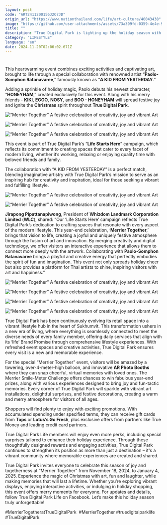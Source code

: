 ```yaml
---
layout: post
code: "ART2411200156J2O7JD"
origin_url: "https://www.nationthailand.com/life/art-culture/40043438"
image: "https://github.com/user-attachments/assets/73a399fd-0359-4e4e-9a95-c464ee858691"
title: ""
description: "True Digital Park is lighting up the holiday season with “Merrier Together,” a dazzling celebration brimming with Christmas cheer and creative wonder."
category: "LIFESTYLE"
language: "en"
date: 2024-11-20T02:06:02.671Z
---
```


# 









This heartwarming event combines exciting activities and captivating art, brought to life through a special collaboration with renowned artist “**Paolo-Somphon Ratanavaree**,” famously known as “**A KID FROM YESTERDAY**.”

Adding a sprinkle of holiday magic, Paolo debuts his newest character, “**HONEYHAM**,” created exclusively for this event. Along with his merry friends - **KIKI**, **EGGO**, **NOSY**, and **BOO - HONEYHAM** will spread festive joy and ignite the **Christmas** spirit throughout **True Digital Park**.

  ![“Merrier Together” A festive celebration of creativity, joy and vibrant Art](https://github.com/user-attachments/assets/f1509932-a64c-4305-933d-ce128f3bee84)

  ![“Merrier Together” A festive celebration of creativity, joy and vibrant Art](https://media.nationthailand.com/uploads/images/contents/w1024/2024/11/TdaMECrYJLR5M0p2q96W.webp?x-image-process=style/lg-webp)

  ![“Merrier Together” A festive celebration of creativity, joy and vibrant Art](https://github.com/user-attachments/assets/97badba9-e1b2-4354-b1e1-be8c8c2a44da)

This event is part of True Digital Park’s “**Life Starts Here**” campaign, which reflects its commitment to creating spaces that cater to every facet of modern living, whether it’s working, relaxing or enjoying quality time with beloved friends and family.

The collaboration with “A KID FROM YESTERDAY” is a perfect match, blending imaginative artistry with True Digital Park’s mission to serve as an inspiring hub for creativity and inspiration, ideal for those seeking a vibrant and fulfilling lifestyle.

  ![“Merrier Together” A festive celebration of creativity, joy and vibrant Art](https://github.com/user-attachments/assets/7e6015b6-7af0-4efc-a2eb-5daacc10dca5)

  ![“Merrier Together” A festive celebration of creativity, joy and vibrant Art](https://media.nationthailand.com/uploads/images/contents/w1024/2024/11/d8sgtVGdzILo8wg6diLJ.webp?x-image-process=style/lg-webp)

**Jirapong Pipattanapiwong**, President of **Whizdom Landmark Corporation Limited** (**WLC**), shared: “Our ‘Life Starts Here’ campaign reflects True Digital Park’s dedication to crafting spaces that resonate with every aspect of the modern lifestyle. This year-end celebration, ‘**Merrier Together**,’ brings that vision to life, creating a joyful and uniquely festive atmosphere through the fusion of art and innovation. By merging creativity and digital technology, we offer visitors an interactive experience that allows them to connect more deeply with the artwork. Collaborating with **Paolo-Somphon Ratanavaree** brings a playful and creative energy that perfectly embodies the spirit of fun and imagination. This event not only spreads holiday cheer but also provides a platform for Thai artists to shine, inspiring visitors with art and happiness.”



  ![“Merrier Together” A festive celebration of creativity, joy and vibrant Art](https://media.nationthailand.com/uploads/images/contents/w1024/2024/11/37XKDdMPzvLnDCTNwpIv.webp?x-image-process=style/lg-webp)

  ![“Merrier Together” A festive celebration of creativity, joy and vibrant Art](https://github.com/user-attachments/assets/f3e667e4-be57-4116-ad23-47e6178f2d07)

  ![“Merrier Together” A festive celebration of creativity, joy and vibrant Art](https://media.nationthailand.com/uploads/images/contents/w1024/2024/11/N9hq5HzDmiiBoOpwFWjw.webp?x-image-process=style/lg-webp)

  ![“Merrier Together” A festive celebration of creativity, joy and vibrant Art](https://github.com/user-attachments/assets/920b0049-05ef-4688-b04d-278ecfca6df4)

True Digital Park has been continuously evolving its retail space into a vibrant lifestyle hub in the heart of Sukhumvit. This transformation ushers in a new era of living, where everything is seamlessly connected to meet the diverse needs of every family member, offering daily services that align with its ‘life’ Brand Promise through comprehensive lifestyle experiences. With refreshed event spaces and creative activities, True Digital Park ensures every visit is a new and memorable experience.

For the special “Merrier Together” event, visitors will be amazed by a towering, over-4-meter-high balloon, and innovative **AR Photo Booths** where they can snap cheerful, virtual memories with loved ones. The Merrier Smile-Meter Challenge offers chances to win fabulous year-end prizes, along with various experiences designed to bring joy and fun-tactic memories. Every corner of True Digital Park will sparkle with vibrant art installations, delightful surprises, and festive decorations, creating a warm and merry atmosphere for visitors of all ages.

Shoppers will find plenty to enjoy with exciting promotions. With accumulated spending under specified terms, they can receive gift cards from **Tops** or **Lotus’s Go Fresh**, plus exclusive offers from partners like True Money and leading credit card partners.

True Digital Park Life members will enjoy even more perks, including special surprises tailored to enhance their holiday experience. Through these thoughtfully designed rewards and engaging activities, True Digital Park continues to strengthen its position as more than just a destination – it's a vibrant community where memorable experiences are created and shared.

True Digital Park invites everyone to celebrate this season of joy and togetherness at “Merrier Together” from November 18, 2024, to January 4, 2025. Experience the magic of Christmas with art, fun and laughter, while making memories that will last a lifetime. Whether you’re exploring vibrant displays, enjoying interactive activities, or indulging in holiday shopping, this event offers merry moments for everyone. For updates and details, follow True Digital Park Life on Facebook. Let’s make this holiday season truly unforgettable!

#MerrierTogetheratTrueDigitalPark  #MerrierTogether #truedigitalparklife #TrueDigitalPark
